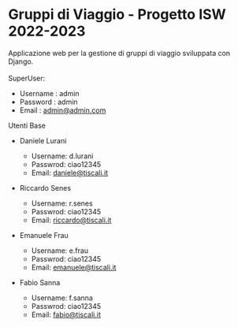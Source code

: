 # Gruppi di Viaggio - Progetto ISW 2022-2023
Applicazione web per la gestione di gruppi di viaggio sviluppata con Django.</br>
</br>
SuperUser: 
* Username : admin
* Password : admin
* Email : admin@admin.com

Utenti Base
* Daniele Lurani
  * Username: d.lurani
  * Passwrod: ciao12345
  * Email: daniele@tiscali.it

* Riccardo Senes
  * Username: r.senes
  * Passwrod: ciao12345
  * Email: riccardo@tiscali.it

* Emanuele Frau
  * Username: e.frau
  * Passwrod: ciao12345
  * Email: emanuele@tiscali.it

* Fabio Sanna
  * Username: f.sanna
  * Passwrod: ciao12345
  * Email: fabio@tiscali.it

